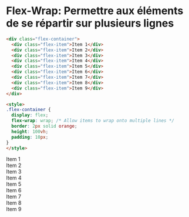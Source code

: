 <div w-full h-full>
    <div>
        <h1 pb-4 text-gradient-css font-mono text-2xl >Flex-Wrap: Permettre aux éléments de se répartir sur plusieurs lignes</h1>
    </div>
    <div grid="~ cols-2 gap-4">
<div>

```html
<div class="flex-container">
  <div class="flex-item">Item 1</div>
  <div class="flex-item">Item 2</div>
  <div class="flex-item">Item 3</div>
  <div class="flex-item">Item 4</div>
  <div class="flex-item">Item 5</div>
  <div class="flex-item">Item 6</div>
  <div class="flex-item">Item 7</div>
  <div class="flex-item">Item 8</div>
  <div class="flex-item">Item 9</div>
</div>

<style>
.flex-container {
  display: flex;
  flex-wrap: wrap; /* Allow items to wrap onto multiple lines */
  border: 2px solid orange;
  height: 100vh;
  padding: 10px;
}
</style>
```
</div>
<div>
    <div flex="~ wrap" border-2 border-orange h-89 mt-1 p-2>
      <div border-1 border-emerald p-2>Item 1</div>
      <div border-1 border-emerald p-2>Item 2</div>
      <div border-1 border-emerald p-2>Item 3</div>
      <div border-1 border-emerald p-2>Item 4</div>
      <div border-1 border-emerald p-2>Item 5</div>
      <div border-1 border-emerald p-2>Item 6</div>
      <div border-1 border-emerald p-2>Item 7</div>
      <div border-1 border-emerald p-2>Item 8</div>
      <div border-1 border-emerald p-2>Item 9</div>
    </div>
</div>
</div>
</div>






